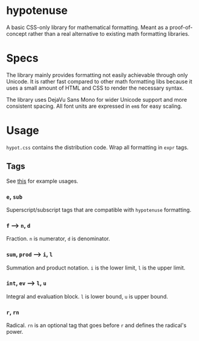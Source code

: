 # hypotenuse
A basic CSS-only library for mathematical formatting. Meant as a proof-of-concept rather than a real alternative to existing math formatting libraries.

# Specs
The library mainly provides formatting not easily achievable through only Unicode. It is rather fast compared to other math formatting libs because it uses a small amount of HTML and CSS to render the necessary syntax.

The library uses DejaVu Sans Mono for wider Unicode support and more consistent spacing. All font units are expressed in `em`s for easy scaling.

# Usage
`hypot.css` contains the distribution code. Wrap all formatting in `expr` tags.

## Tags
See [this](http://codepen.io/molarmanful/pen/Greyzg) for example usages.
### `e`, `sub`
Superscript/subscript tags that are compatible with `hypotenuse` formatting.
### `f` --> `n`, `d`
Fraction. `n` is numerator, `d` is denominator.
### `sum`, `prod` --> `i`, `l`
Summation and product notation. `i` is the lower limit, `l` is the upper limit.
### `int`, `ev` --> `l`, `u`
Integral and evaluation block. `l` is lower bound, `u` is upper bound.
### `r`, `rn`
Radical. `rn` is an optional tag that goes before `r` and defines the radical's power.
